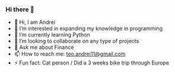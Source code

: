 ### Hi there 👋
- 👋 Hi, I am Andrei
- 👀 I’m interested in expanding my knowledge in programming
- 🌱 I’m currently learning Python
- 👯 I’m looking to collaborate on any type of projects
- 💬 Ask me about Finance
- 📫 How to reach me: teo.andrei11@gmail.com
- ⚡ Fun fact: Cat person / Did a 3 weeks bike trip through Europe


<!--
**AndreiTeo88/AndreiTeo88** is a ✨ _special_ ✨ repository because its `README.md` (this file) appears on your GitHub profile.

Here are some ideas to get you started:
-->
